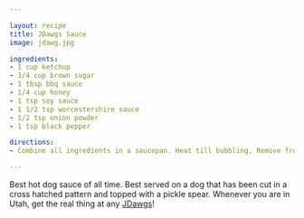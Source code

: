```yaml
---

layout: recipe
title: JDawgs Sauce
image: jdawg.jpg

ingredients:
- 1 cup ketchup
- 3/4 cup brown sugar
- 1 tbsp bbq sauce
- 1/4 cup honey
- 1 tsp soy sauce
- 1 1/2 tsp worcestershire sauce
- 1/2 tsp onion powder
- 1 tsp black pepper

directions:
- Combine all ingredients in a saucepan. Heat till bubbling. Remove from heat and allow to cool. 

---
```

Best hot dog sauce of all time. Best served on a dog that has been cut in a cross hatched pattern and topped with a pickle spear. Whenever you are in Utah, get the real thing at any [JDawgs](http://jdawgs.com)!